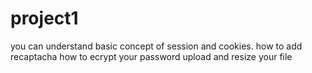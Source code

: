 # project1
you can understand basic concept of session and cookies.
how to add recaptacha
how to ecrypt your password
upload and resize your file
